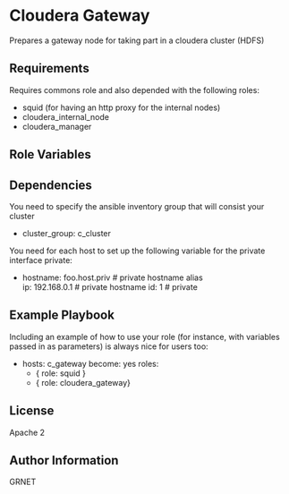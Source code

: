 Cloudera Gateway
============================

Prepares a gateway node for taking part in a cloudera cluster (HDFS)

Requirements
------------

Requires commons role and also depended with the following roles:
- squid (for having an http proxy for the internal nodes)
- cloudera_internal_node
- cloudera_manager


Role Variables
--------------


Dependencies
------------

You need to specify the ansible inventory group that will consist your cluster
- cluster_group: c_cluster

You need for each host to set up the following variable for the private interface
private:
 - hostname: foo.host.priv  # private hostname alias  
   ip: 192.168.0.1 # private hostname
   id: 1  # private

Example Playbook
----------------

Including an example of how to use your role (for instance, with variables
passed in as parameters) is always nice for users too:

- hosts: c_gateway
  become: yes
  roles: 
    - { role: squid }
    - { role: cloudera_gateway}


License
-------

Apache 2

Author Information
------------------

GRNET
